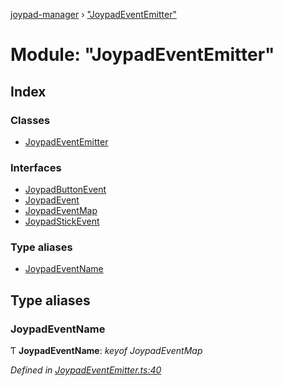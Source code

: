 [joypad-manager](../README.md) › ["JoypadEventEmitter"](_joypadeventemitter_.md)

# Module: "JoypadEventEmitter"

## Index

### Classes

* [JoypadEventEmitter](../classes/_joypadeventemitter_.joypadeventemitter.md)

### Interfaces

* [JoypadButtonEvent](../interfaces/_joypadeventemitter_.joypadbuttonevent.md)
* [JoypadEvent](../interfaces/_joypadeventemitter_.joypadevent.md)
* [JoypadEventMap](../interfaces/_joypadeventemitter_.joypadeventmap.md)
* [JoypadStickEvent](../interfaces/_joypadeventemitter_.joypadstickevent.md)

### Type aliases

* [JoypadEventName](_joypadeventemitter_.md#joypadeventname)

## Type aliases

###  JoypadEventName

Ƭ **JoypadEventName**: *keyof JoypadEventMap*

*Defined in [JoypadEventEmitter.ts:40](https://github.com/nvitaterna/joypad-manager/blob/d0042f5/src/JoypadEventEmitter.ts#L40)*
